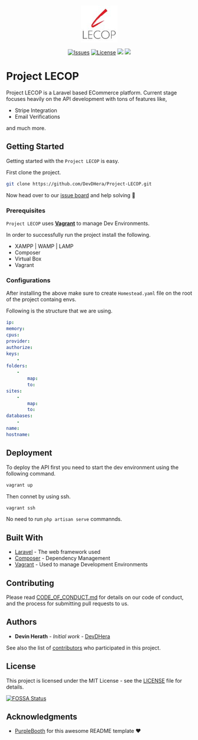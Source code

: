 <p align="center"><img src="https://github.com/DevDHera/Project-LECOP/blob/master/public/img/Logo/Logo_LECOP_medium.jpg"></p>

<p align="center">
<a href="https://github.com/DevDHera/Project-LECOP/issues"><img alt="Issues" src="https://img.shields.io/github/issues/DevDHera/Project-LECOP.svg"></a>
<a href="https://github.com/DevDHera/Project-LECOP/blob/master/LICENSE"><img alt="License" src="https://img.shields.io/github/license/DevDHera/Project-LECOP.svg"></a>
<a href="https://app.fossa.io/projects/git%2Bgithub.com%2FDevDHera%2FProject-LECOP?ref=badge_shield" alt="FOSSA Status"><img src="https://app.fossa.io/api/projects/git%2Bgithub.com%2FDevDHera%2FProject-LECOP.svg?type=shield"/></a>
<a href="https://www.codacy.com/app/DevDHera/Project-LECOP?utm_source=github.com&amp;utm_medium=referral&amp;utm_content=DevDHera/Project-LECOP&amp;utm_campaign=Badge_Grade"><img src="https://api.codacy.com/project/badge/Grade/aaf647761af846fe8ef35d0bd6221f27"/></a>
</p>

# Project LECOP

Project LECOP is a Laravel based ECommerce platform. Current stage focuses heavily on the API development with tons of features like,

* Stripe Integration
* Email Verifications

and much more.

## Getting Started

Getting started with the `Project LECOP` is easy.

First clone the project.

```sh
git clone https://github.com/DevDHera/Project-LECOP.git
```

Now head over to our [issue board](https://github.com/DevDHera/Project-LECOP/issues) and help solving :angel: 

### Prerequisites

`Project LECOP` uses **[Vagrant](https://www.vagrantup.com/)** to manage Dev Environments.

In order to successfully run the project install the following.

* XAMPP | WAMP | LAMP
* Composer
* Virtual Box
* Vagrant

### Configurations

After installing the above make sure to create `Homestead.yaml` file on the root of the project containg envs.

Following is the structure that we are using.

```yaml
ip: 
memory: 
cpus: 
provider: 
authorize: 
keys:
    - 
folders:
    -
        map: 
        to: 
sites:
    -
        map: 
        to: 
databases:
    - 
name: 
hostname: 

```

## Deployment

To deploy the API first you need to start the dev environment using the following command.

```sh
vagrant up
```

Then connet by using ssh.

```sh
vagrant ssh
```

No need to run `php artisan serve` commannds. 

## Built With

* [Laravel](https://laravel.com/) - The web framework used
* [Composer](https://getcomposer.org/) - Dependency Management
* [Vagrant](https://www.vagrantup.com/) - Used to manage Development Environments

## Contributing

Please read [CODE_OF_CONDUCT.md](https://github.com/DevDHera/Project-LECOP/blob/master/CODE_OF_CONDUCT.md) for details on our code of conduct, and the process for submitting pull requests to us.

## Authors

* **Devin Herath** - *Initial work* - [DevDHera](https://github.com/DevDHera)

See also the list of [contributors](https://github.com/DevDHera/Project-LECOP/graphs/contributors) who participated in this project.

## License

This project is licensed under the MIT License - see the [LICENSE](https://github.com/DevDHera/Project-LECOP/blob/master/LICENSE) file for details.

[![FOSSA Status](https://app.fossa.io/api/projects/git%2Bgithub.com%2FDevDHera%2FProject-LECOP.svg?type=large)](https://app.fossa.io/projects/git%2Bgithub.com%2FDevDHera%2FProject-LECOP?ref=badge_large)

## Acknowledgments

* [PurpleBooth](https://github.com/PurpleBooth) for this awesome README template :heart: